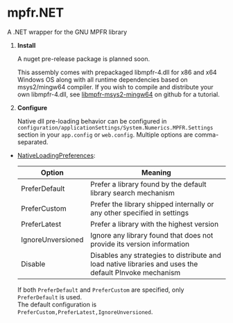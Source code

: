 # mpfr.NET

A .NET wrapper for the GNU MPFR library

1. **Install**

    A nuget pre-release package is planned soon.

    This assembly comes with prepackaged libmpfr-4.dll for x86 and x64 Windows OS along with all runtime dependencies based on msys2/mingw64 compiler.
    If you wish to compile and distribute your own libmpfr-4.dll, see [libmpfr-msys2-mingw64](https://github.com/emphasis87/libmpfr-msys2-mingw64) on github for a tutorial.

2. **Configure**

    Native dll pre-loading behavior can be configured in `configuration/applicationSettings/System.Numerics.MPFR.Settings` section in your `app.config` or `web.config`.
    Multiple options are comma-separated.

  * [NativeLoadingPreferences](https://github.com/emphasis87/mpfr.NET/blob/master/src/System.Numerics.MPFR/NativeLoadingPreferences.cs):

    | Option            | Meaning |
    | ----------------- | ------- |
    | PreferDefault     | Prefer a library found by the default library search mechanism |
    | PreferCustom      | Prefer the library shipped internally or any other specified in settings |
    | PreferLatest      | Prefer a library with the highest version |
    | IgnoreUnversioned | Ignore any library found that does not provide its version information |
    | Disable           | Disables any strategies to distribute and load native libraries and uses the default PInvoke mechanism |

    If both `PreferDefault` and `PreferCustom` are specified, only `PreferDefault` is used.
    <br>The default configuration is `PreferCustom,PreferLatest,IgnoreUnversioned`.
